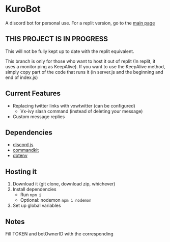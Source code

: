 # KuroBot
A discord bot for personal use. For a replit version, go to the [main page](https://github.com/Nazunawa/KuroBot)
## THIS PROJECT IS IN PROGRESS
This will not be fully kept up to date with the replit equivalent.

This branch is only for those who want to host it out of replit (In replit, it uses a monitor ping as KeepAlive). If you want to use the KeepAlive method, simply copy part of the code that runs it (in server.js and the beginning and end of index.js)
## Current Features
- Replacing twitter links with vxwtwitter (can be configured)
    - Vx-ivy slash command (instead of deleting your message)
- Custom message replies

## Dependencies
- [discord.js](https://discord.js.org/)
- [commandkit](https://commandkit.js.org/)
- [dotenv](https://www.dotenv.org/)


## Hosting it
1. Download it (git clone, download zip, whichever)
2. Install dependencies
    - Run ```npm i```
    - Optional: nodemon ```npm i nodemon```
3. Set up global variables

## Notes
Fill  TOKEN and botOwnerID with the corresponding
